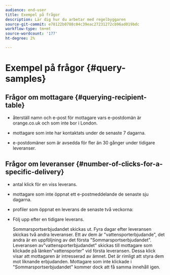 ```yaml
---
audience: end-user
title: Exempel på frågor
description: Lär dig hur du arbetar med regelbyggaren
source-git-commit: e78122b0788c04c39eac27231272cb96ad019bdc
workflow-type: tm+mt
source-wordcount: '177'
ht-degree: 2%

---
```


# Exempel på frågor {#query-samples}

## Frågor om mottagare {#querying-recipient-table}

* återställ namn och e-post för mottagare vars e-postdomän är orange.co.uk och som inte bor i London.

* mottagare som inte har kontaktats under de senaste 7 dagarna.

* e-postdomäner som är avsedda för fler än 30 gånger under tidigare leveranser.

## Frågor om leveranser {#number-of-clicks-for-a-specific-delivery}

* antal klick för en viss leverans.

* mottagare som inte öppnat ett e-postmeddelande de senaste sju dagarna.

* profiler som öppnat en leverans de senaste två veckorna:

* Följ upp efter en tidigare leverans.

  Sommarsportserbjudandet skickas ut. Fyra dagar efter leveransen skickas två andra leveranser. Ett av dem är &quot;vattensporterbjudande&quot;, det andra är en uppföljning av det första &quot;Sommarsportserbjudandet&quot;. Leveransen av&quot;vattensporterbjudandet&quot; skickas till mottagare som klickade på länken&quot;vattensporter&quot; vid första leveransen. Dessa klick visar att mottagaren är intresserad av ämnet. Det är rimligt att styra dem mot liknande erbjudanden. Mottagare som inte klickade i &quot;Sommarsportserbjudandet&quot; kommer dock att få samma innehåll igen.
